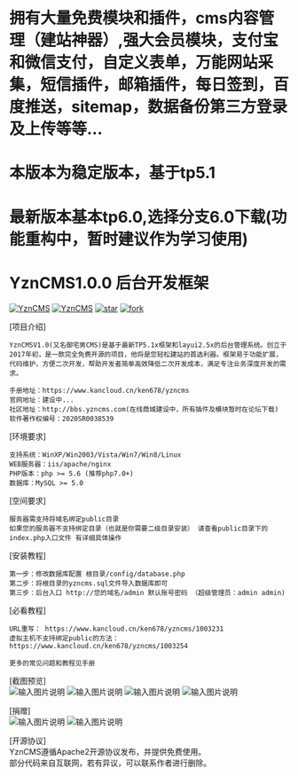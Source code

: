 # 拥有大量免费模块和插件，cms内容管理（建站神器）,强大会员模块，支付宝和微信支付，自定义表单，万能网站采集，短信插件，邮箱插件，每日签到，百度推送，sitemap，数据备份第三方登录及上传等等...
# 本版本为稳定版本，基于tp5.1
# 最新版本基本tp6.0,选择分支6.0下载(功能重构中，暂时建议作为学习使用)
# YznCMS1.0.0 后台开发框架
[![YznCMS](https://img.shields.io/badge/license-Apache%202-blue.svg)](http://bbs.yzncms.com/)
[![YznCMS](https://img.shields.io/badge/YznCMS-1.0.0-brightgreen.svg)](http://bbs.yzncms.com/)
[![star](https://gitee.com/ken678/YZNCMS/badge/star.svg?theme=dark)](https://gitee.com/ken678/YZNCMS/stargazers)
[![fork](https://gitee.com/ken678/YZNCMS/badge/fork.svg?theme=dark)](https://gitee.com/ken678/YZNCMS/members)

[项目介绍]
```
YznCMSV1.0(又名御宅男CMS)是基于最新TP5.1x框架和layui2.5x的后台管理系统。创立于2017年初，是一款完全免费开源的项目，他将是您轻松建站的首选利器。框架易于功能扩展，代码维护，方便二次开发，帮助开发者简单高效降低二次开发成本，满足专注业务深度开发的需求。

手册地址：https://www.kancloud.cn/ken678/yzncms
官网地址：建设中...
社区地址：http://bbs.yzncms.com(在线商城建设中，所有插件及模块暂时在论坛下载)
软件著作权编号：2020SR0038539
```
[环境要求]
```
支持系统：WinXP/Win2003/Vista/Win7/Win8/Linux
WEB服务器：iis/apache/nginx
PHP版本：php >= 5.6 (推荐php7.0+)
数据库：MySQL >= 5.0
```
[空间要求]
```
服务器需支持将域名绑定public目录
如果您的服务器不支持绑定目录（也就是你需要二级目录安装） 请查看public目录下的index.php入口文件 有详细具体操作
```
[安装教程]
```
第一步：修改数据库配置 根目录/config/database.php  
第二步：将根目录的yzncms.sql文件导入数据库即可  
第三步：后台入口 http://您的域名/admin 默认账号密码 （超级管理员：admin admin)
```

[必看教程]

```
URL重写： https://www.kancloud.cn/ken678/yzncms/1003231
虚拟主机不支持绑定public的方法： https://www.kancloud.cn/ken678/yzncms/1003254

```

```
更多的常见问题和教程见手册
```


[截图预览]  
![输入图片说明](https://images.gitee.com/uploads/images/2020/0703/084951_547ade99_555541.png "YZNCMS后台管理系统.png")
![输入图片说明](https://images.gitee.com/uploads/images/2019/1206/103253_1d73b130_555541.png "YZNCMS后台管理系统.png")
![输入图片说明](https://images.gitee.com/uploads/images/2018/1225/133448_0555dfbc_555541.png "YZNCMS后台管理系统.png")
![输入图片说明](https://images.gitee.com/uploads/images/2019/0305/183046_a3672965_555541.png "YZNCMS后台管理系统.png")



[捐赠]  
![输入图片说明](https://images.gitee.com/uploads/images/2019/0110/175836_7cb23388_555541.jpeg "1547112799941_01.jpg")
![输入图片说明](https://images.gitee.com/uploads/images/2019/0110/181152_57b5113e_555541.jpeg "mm_facetoface_collect_qrcode_1547113957376_01.jpg")

[开源协议]  
YznCMS遵循Apache2开源协议发布，并提供免费使用。  
部分代码来自互联网，若有异议，可以联系作者进行删除。